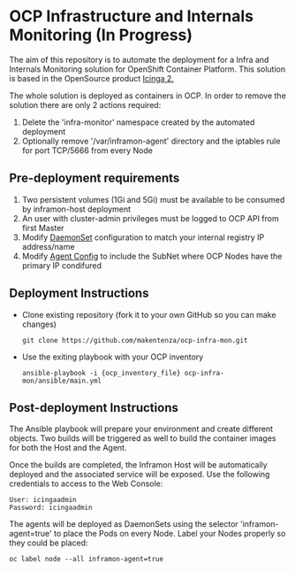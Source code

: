 # OCP Infrastructure and Internals Monitoring (In Progress)

The aim of this repository is to automate the deployment for a Infra and Internals Monitoring solution for OpenShift Container Platform. This solution is based in the OpenSource product [Icinga 2.](https://www.icinga.com/products/icinga-2/)

The whole solution is deployed as containers in OCP. In order to remove the solution there are only 2 actions required:

1. Delete the 'infra-monitor' namespace created by the automated deployment
2. Optionally remove '/var/inframon-agent' directory and the iptables rule for port TCP/5666 from every Node 

## Pre-deployment requirements

1. Two persistent volumes (1Gi and 5Gi) must be available to be consumed by inframon-host deployment
2. An user with cluster-admin privileges must be logged to OCP API from first Master
3. Modify [DaemonSet](templates/inframon-agent.yaml#L55) configuration to match your internal registry IP address/name
4. Modify [Agent Config](image/agent/include/nrpe_conf/nrpe.cfg#L6) to include the SubNet where OCP Nodes have the primary IP condifured

## Deployment Instructions

- Clone existing repository (fork it to your own GitHub so you can make changes)

  ``` git clone https://github.com/makentenza/ocp-infra-mon.git ```

- Use the exiting playbook with your OCP inventory

  ``` ansible-playbook -i {ocp_inventory_file} ocp-infra-mon/ansible/main.yml ```

## Post-deployment Instructions

The Ansible playbook will prepare your environment and create different objects. Two builds will be triggered as well to build the container images for both the Host and the Agent.

Once the builds are completed, the Inframon Host will be automatically deployed and the associated service will be exposed. Use the following credentials to access to the Web Console:

    User: icingaadmin
    Password: icingaadmin

The agents will be deployed as DaemonSets using the selector 'inframon-agent=true' to place the Pods on every Node. Label your Nodes properly so they could be placed:

  ``` oc label node --all inframon-agent=true ```

